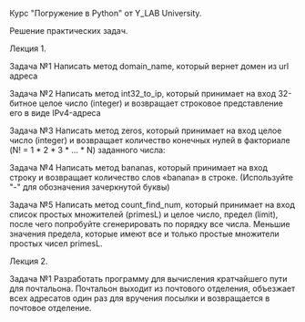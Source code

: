 Курс "Погружение в Python" от Y_LAB University.

Решение практических задач.

Лекция 1.

Задача №1
Написать метод domain_name, который вернет домен из url адреса

Задача №2
Написать метод int32_to_ip, который принимает на вход 32-битное целое число
(integer) и возвращает строковое представление его в виде IPv4-адреса

Задача №3
Написать метод zeros, который принимает на вход целое число (integer) и
возвращает количество конечных нулей в факториале (N! = 1 * 2 * 3 * ... * N) заданного числа:

Задача №4
Написать метод bananas, который принимает на вход строку и
возвращает количество слов «banana» в строке.
(Используйте "-" для обозначения зачеркнутой буквы)

Задача №5
Написать метод count_find_num, который принимает на вход список простых множителей (primesL) и целое число,
предел (limit), после чего попробуйте сгенерировать по порядку все числа.
Меньшие значения предела, которые имеют все и только простые множители простых чисел primesL.

Лекция 2.

Задача №1 
Разработать программу для вычисления кратчайшего пути для почтальона.
Почтальон выходит из почтового отделения, объезжает всех адресатов один раз для вручения посылки и возвращается в почтовое отделение.
